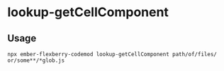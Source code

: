 # lookup-getCellComponent

## Usage

```
npx ember-flexberry-codemod lookup-getCellComponent path/of/files/ or/some**/*glob.js
```
